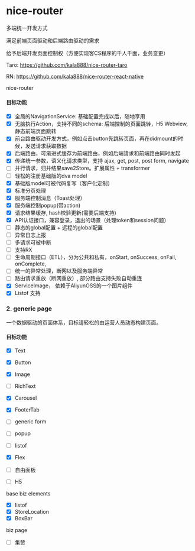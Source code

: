 # nice-router
多端统一开发方式

满足前端页面驱动和后端路由驱动的需求

给予后端开发页面控制权（方便实现客CS程序的千人千面，业务变更）

Taro: https://github.com/kala888/nice-router-taro

RN: https://github.com/kala888/nice-router-react-native


nice-router

#### 目标功能

- [x] 全局的NavigationService: 基础配置完成以后，随地享用
- [x] 无脑执行Action，支持不同的schema: 后端控制的页面跳转，H5 Webview, 静态前端页面跳转 
- [x] 前台路由驱动开发方式，例如点击button先跳转页面，再在didmount的时候，发送请求获取数据
- [x] 后端路由，可渐进式缓存为前端路由，例如后端请求和前端路由同时发起
- [x] 传递统一参数，语义化请求类型，支持 ajax, get, post, post form, navigate
- [ ] 并行请求，归并结果save2Store。扩展属性 + transformer
- [ ] 轻松的注册基础版的dva model
- [x] 基础版model可被代码复写（客户化定制）
- [x] 标准分页处理
- [x] 服务端控制消息（Toast处理）
- [x] 服务端控制popup(带action)
- [x] 请求结果缓存, hash校验更新(需要后端支持)
- [x] API认证接口，兼容登录，退出的场景（处理token和session问题）
- [ ] 静态的global配置 + 远程的global配置
- [ ] 异常日志上报
- [ ] 多请求可被中断
- [ ] 支持RX
- [ ] 生命周期接口（ETL），分为公共和私有，onStart, onSuccess, onFail, onComplete,
- [ ] 统一的异常处理，断网以及服务端异常
- [ ] 路由请求重放（断网重放）, 部分路由支持失败自动重连
- [x] ServiceImage， 依赖于AliyunOSS的一个图片组件
- [x] Listof 支持
 
 ###  2. generic page

一个数据驱动的页面体系，目标请轻松的由运营人员动态构建页面。

#### 目标功能


- [x] Text
- [x] Button
- [x] Image
- [ ] RichText
- [x] Carousel
- [x] FooterTab

- [ ] generic form
- [ ] popup
- [ ] listof
- [x] Flex
- [ ] 自由面板
- [ ] H5

base biz elements
- [x] listof
- [x] StoreLocation
- [x] BoxBar

biz page
- [ ] 集赞


